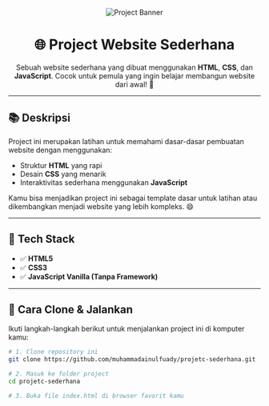 <!-- Banner Project -->
<p align="center">
  <img src="https://via.placeholder.com/800x200.png?text=Project+Sederhana+Website" alt="Project Banner">
</p>

<h1 align="center">🌐 Project Website Sederhana</h1>

<p align="center">
  Sebuah website sederhana yang dibuat menggunakan <strong>HTML</strong>, <strong>CSS</strong>, dan <strong>JavaScript</strong>. 
  Cocok untuk pemula yang ingin belajar membangun website dari awal! 🚀
</p>

---

## 📚 Deskripsi

Project ini merupakan latihan untuk memahami dasar-dasar pembuatan website dengan menggunakan:
- Struktur **HTML** yang rapi
- Desain **CSS** yang menarik
- Interaktivitas sederhana menggunakan **JavaScript**

Kamu bisa menjadikan project ini sebagai template dasar untuk latihan atau dikembangkan menjadi website yang lebih kompleks. 😄

---

## 🔧 Tech Stack

- ✅ **HTML5**
- ✅ **CSS3**
- ✅ **JavaScript Vanilla (Tanpa Framework)**

---

## 🚀 Cara Clone & Jalankan

Ikuti langkah-langkah berikut untuk menjalankan project ini di komputer kamu:

```bash
# 1. Clone repository ini
git clone https://github.com/muhammadainulfuady/projetc-sederhana.git

# 2. Masuk ke folder project
cd projetc-sederhana

# 3. Buka file index.html di browser favorit kamu